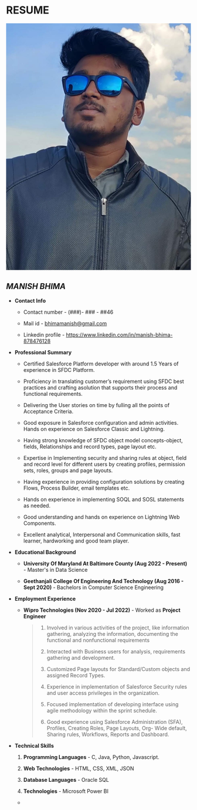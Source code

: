 # RESUME
![](1.jpeg)
                                                                                                                           
   
## *MANISH BHIMA*

- **Contact Info**
    - Contact number - (###)- ### - ##46
    
    - Mail id - bhimamanish@gmail.com
    
    - Linkedin profile - https://www.linkedin.com/in/manish-bhima-878476128

- **Professional Summary**
   - Certified Salesforce Platform developer with around 1.5 Years of experience in SFDC Platform.
   
   - Proficiency in translating customer’s requirement using SFDC best practices and crafting asolution that supports their process and functional requirements.

   - Delivering the User stories on time by fulling all the points of Acceptance Criteria.
   
   - Good exposure in Salesforce configuration and admin activities. Hands on experience on Salesforce Classic and Lightning.
   
   - Having strong knowledge of SFDC object model concepts-object, fields, Relationships and record types, page layout etc.
    
   - Expertise in Implementing security and sharing rules at object, field and record level for different users by creating profiles, permission sets, roles, groups and page layouts.
   
   - Having experience in providing configuration solutions by creating Flows, Process Builder, email templates etc.
   
   - Hands on experience in implementing SOQL and SOSL statements as needed.

   - Good understanding and hands on experience on Lightning Web Components.
 
   - Excellent analytical, Interpersonal and Communication skills, fast learner, hardworking and good team player.

 - **Educational Background**
     - **University Of Maryland At Baltimore County (Aug 2022 - Present)** - Master's in Data Science
   
     - **Geethanjali College Of Engineering And Technology (Aug 2016 - Sept 2020)**  - Bachelors in Computer Science Engineering  

 - **Employment Experience**
     - **Wipro Technologies (Nov 2020 - Jul 2022)** - Worked as __Project Engineer__
         > 1. Involved in various activities of the project, like information gathering, analyzing the information, documenting the functional and nonfunctional requirements
         > 
         > 2. Interacted with Business users for analysis, requirements gathering and development.
         >
         > 3. Customized Page layouts for Standard/Custom objects and assigned Record Types.
         > 
         > 4. Experience in implementation of Salesforce Security rules and user access privileges in the organization.
         >  
         > 5. Focused implementation of developing interface using agile methodology within the sprint schedule.
         > 
         > 6. Good experience using Salesforce Administration (SFA), Profiles, Creating Roles, Page Layouts, Org- Wide default, Sharing rules, Workflows, Reports and Dashboard.
         
- **Technical Skills**   
     1. **Programming Languages** - C, Java, Python, Javascript.
   
     2. **Web Technologies**  - HTML, CSS, XML, JSON
   
     3. **Database Languages**  - Oracle SQL
   
     4. **Technologies**  -  Microsoft Power BI 

    -     
